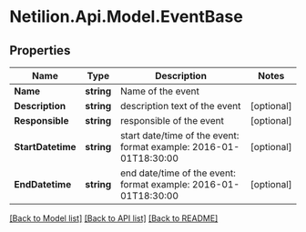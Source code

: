 # Netilion.Api.Model.EventBase
## Properties

Name | Type | Description | Notes
------------ | ------------- | ------------- | -------------
**Name** | **string** | Name of the event | 
**Description** | **string** | description text of the event | [optional] 
**Responsible** | **string** | responsible of the event | [optional] 
**StartDatetime** | **string** | start date/time of the event: format example: 2016-01-01T18:30:00 | [optional] 
**EndDatetime** | **string** | end date/time of the event: format example: 2016-01-01T18:30:00 | [optional] 

[[Back to Model list]](../README.md#documentation-for-models) [[Back to API list]](../README.md#documentation-for-api-endpoints) [[Back to README]](../README.md)

